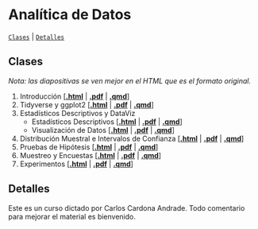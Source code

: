 # Analítica de Datos

[`Clases`](#clases) | [`Detalles`](#detalles) 

## Clases

*Nota: las diapositivas se ven mejor en el HTML que es el formato original.*

1. Introducción \[[**.html**](https://rawcdn.githack.com/ccardonaandrade/analisis_de_datos/e3d104a4ab95d1579d72ffd238dabd101cda8cb5/clase1/clase1.html) | [**.pdf**](https://rawcdn.githack.com/ccardonaandrade/analisis_de_datos/e3d104a4ab95d1579d72ffd238dabd101cda8cb5/clase1/clase1.pdf) | [**.qmd**](https://rawcdn.githack.com/ccardonaandrade/analisis_de_datos/e3d104a4ab95d1579d72ffd238dabd101cda8cb5/clase1/clase1.qmd)\]
2. Tidyverse y ggplot2 \[[**.html**](https://rawcdn.githack.com/ccardonaandrade/analisis_de_datos/ba5fb0e09a0a8789a19750ec393be9850877e687/clase2/tidyverse_ggplot.html) | [**.pdf**](https://rawcdn.githack.com/ccardonaandrade/analisis_de_datos/ba5fb0e09a0a8789a19750ec393be9850877e687/clase2/tidyverse_ggplot.pdf) | [**.qmd**](https://rawcdn.githack.com/ccardonaandrade/analisis_de_datos/ba5fb0e09a0a8789a19750ec393be9850877e687/clase2/tidyverse_ggplot.qmd)\]
3. Estadísticos Descriptivos y DataViz
   - Estadísticos Descriptivos \[[**.html**](https://rawcdn.githack.com/ccardonaandrade/analisis_de_datos/430aeac90128639206a80917fc5fc91407218ee2/clase3/est_descrip.html) | [**.pdf**](https://rawcdn.githack.com/ccardonaandrade/analisis_de_datos/430aeac90128639206a80917fc5fc91407218ee2/clase3/est_descrip.pdf) | [**.qmd**](https://rawcdn.githack.com/ccardonaandrade/analisis_de_datos/430aeac90128639206a80917fc5fc91407218ee2/clase3/est_descrip.qmd)\]
   - Visualización de Datos \[[**.html**](https://rawcdn.githack.com/ccardonaandrade/analisis_de_datos/7e8694cd05ddd42f09dcd0d4f2712ff558b57a30/clase3/data_viz.html) | [**.pdf**](https://rawcdn.githack.com/ccardonaandrade/analisis_de_datos/7e8694cd05ddd42f09dcd0d4f2712ff558b57a30/clase3/data_viz.pdf) | [**.qmd**](https://rawcdn.githack.com/ccardonaandrade/analisis_de_datos/7e8694cd05ddd42f09dcd0d4f2712ff558b57a30/clase3/data_viz.qmd)\]
4. Distribución Muestral e Intervalos de Confianza \[[**.html**](https://rawcdn.githack.com/ccardonaandrade/analisis_de_datos/933b4427c029239a0f957dcc740c4299c772a0b3/clase4/prob_zscore.html) | [**.pdf**](https://rawcdn.githack.com/ccardonaandrade/analisis_de_datos/ea439fdb2c4362b95e0c74467212997d4e1f26fa/clase4/prob_zscore.pdf) | [**.qmd**](https://rawcdn.githack.com/ccardonaandrade/analisis_de_datos/933b4427c029239a0f957dcc740c4299c772a0b3/clase4/prob_zscore.qmd)\]
5. Pruebas de Hipótesis \[[**.html**](https://rawcdn.githack.com/ccardonaandrade/analisis_de_datos/6b258573fe35bcbc42f82897bd55a8d577d45a0b/clase5/hipotesis.html) | [**.pdf**](https://rawcdn.githack.com/ccardonaandrade/analisis_de_datos/6b258573fe35bcbc42f82897bd55a8d577d45a0b/clase5/hipotesis.pdf) | [**.qmd**](https://rawcdn.githack.com/ccardonaandrade/analisis_de_datos/6b258573fe35bcbc42f82897bd55a8d577d45a0b/clase5/hipotesis.qmd)\]
6. Muestreo y Encuestas \[[**.html**]( https://rawcdn.githack.com/ccardonaandrade/analisis_de_datos/f8b0c85ba24479794239b4c89985a3cfd079c123/clase6/sampling.html) | [**.pdf**]( https://rawcdn.githack.com/ccardonaandrade/analisis_de_datos/a6d6eff48cb8fd260865fdbf5506baf7163e697c/clase6/sampling.pdf) | [**.qmd**]( https://rawcdn.githack.com/ccardonaandrade/analisis_de_datos/f8b0c85ba24479794239b4c89985a3cfd079c123/clase6/sampling.qmd)\]
7. Experimentos \[[**.html**](https://rawcdn.githack.com/ccardonaandrade/analisis_de_datos/fce7ab5e06e35c694d93a1a65ef2a55b5bc5bfae/clase7/experiments.html) | [**.pdf**](https://rawcdn.githack.com/ccardonaandrade/analisis_de_datos/fce7ab5e06e35c694d93a1a65ef2a55b5bc5bfae/clase7/experiments.pdf) | [**.qmd**](https://rawcdn.githack.com/ccardonaandrade/analisis_de_datos/fce7ab5e06e35c694d93a1a65ef2a55b5bc5bfae/clase7/experiments.qmd)\]

## Detalles
Este es un curso dictado por Carlos Cardona Andrade. Todo comentario para mejorar el material es bienvenido.
